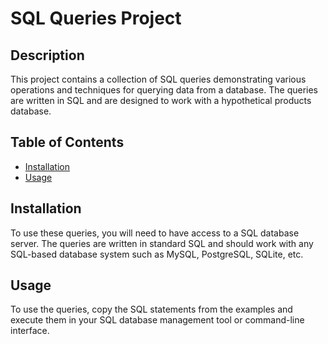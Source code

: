 # SQL Queries Project

## Description
This project contains a collection of SQL queries demonstrating various operations and techniques for querying data from a database. The queries are written in SQL and are designed to work with a hypothetical products database.

## Table of Contents
- [Installation](#installation)
- [Usage](#usage)


## Installation
To use these queries, you will need to have access to a SQL database server. The queries are written in standard SQL and should work with any SQL-based database system such as MySQL, PostgreSQL, SQLite, etc.

## Usage
To use the queries, copy the SQL statements from the examples and execute them in your SQL database management tool or command-line interface.
